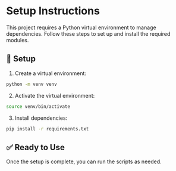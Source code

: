 # Setup Instructions

This project requires a Python virtual environment to manage dependencies. Follow these steps to set up and install the required modules.

## 🔧 Setup
1. Create a virtual environment:
```bash
python -m venv venv
```

2. Activate the virtual environment:
```bash
source venv/bin/activate
```

3. Install dependencies:
```bash
pip install -r requirements.txt
```

## ✅ Ready to Use

Once the setup is complete, you can run the scripts as needed.